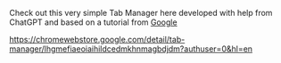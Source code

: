 Check out this very simple Tab Manager here developed with help from ChatGPT and based on a tutorial from [Google](https://developer.chrome.com/docs/extensions/get-started/tutorial/popup-tabs-manager)

https://chromewebstore.google.com/detail/tab-manager/lhgmefiaeoiaihildcedmkhnmagbdjdm?authuser=0&hl=en
